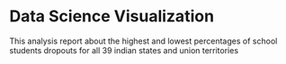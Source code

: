 # Data Science Visualization
 This analysis report about the highest and lowest percentages of school students dropouts for all 39 indian states and union territories 
